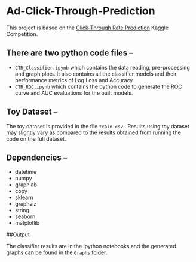 # Ad-Click-Through-Prediction

This project is based on the [Click-Through Rate Prediction](https://www.kaggle.com/c/avazu-ctr-prediction) Kaggle Competition.

## There are two python code files – 
 * ```CTR_Classifier.ipynb``` which contains the data reading, pre-processing and graph plots. It also contains all the classifier models and their performance metrics of Log Loss and Accuracy
 * ```CTR_ROC.ipynb``` which contains the python code to generate the ROC curve and AUC evaluations for the built models.

## Toy Dataset – 

The toy dataset is provided in the file ```train.csv``` . Results using toy dataset may slightly vary as compared to the results obtained from running the code on the full dataset.

## Dependencies – 

* datetime
* numpy 
* graphlab
* copy 
* sklearn
* graphviz 
* string 
* seaborn 
* matplotlib 

##Output

The classifier results are in the ipython notebooks and the generated graphs can be found in the ```Graphs``` folder.
